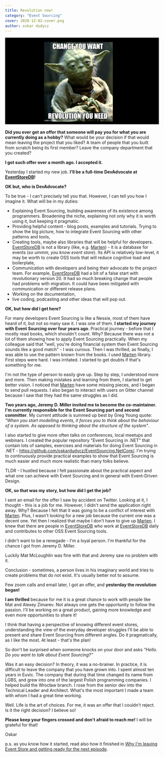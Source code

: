 ```yaml
---
title: Revolution now!
category: "Event Sourcing"
cover: 2020-12-02-cover.png
author: oskar dudycz
---
```


![cover](2020-12-02-cover.png)

**Did you ever get an offer that someone will pay you for what you are currently doing as a hobby?** What would be your decision if that would mean leaving the project that you liked? A team of people that you built from scratch being its first member? Leave the company department that you created?

**I got such offer over a month ago. I accepted it.**

Yesterday I started my new job. **I'll be a full-time DevAdvocate at [EventStoreDB](https://www.eventstore.com/)!**

**OK but, who is DevAdvocate?** 

To be true - I can't precisely tell you that. However, I can tell you how I imagine it. What will be in my duties:
- Explaining Event Sourcing, building awareness of its existence among programmers. Broadening the niche, explaining not only why it is worth using it, but keeping it pragmatic.
- Providing helpful content - blog posts, examples and tutorials. Trying to show the big picture, how to integrate Event Sourcing with other patterns and tools,
- Creating tools, maybe also libraries that will be helpful for developers. [EventStoreDB](https://www.eventstore.com/) is not a library (like, e.g. [Marten](https://martendb.io/)) - it is a database for events (*so ummm, you know event store*). Its API is relatively low-level, it may be worth to create OSS tools that will reduce cognitive load and boilerplate,
- Communication with developers and being their advocate to the project team. For example, [EventStoreDB](https://www.eventstore.com/) had a bit of a false start with revolutionary version 20. It had so much breaking change that people had problems with migration. It could have been mitigated with communication or different release plans. 
- Working on the documentation,
- live coding, podcasting and other ideas that will pop out.

**OK, but how did I get here?**

For many developers Event Sourcing is like a Nessie, most of them have heard of it, but not so many saw it. I was one of them. **I started my journey with Event Sourcing over four years ago**. Practical journey - before that I mostly read books, which shouldn't count. Why? Because there was not a lot of them showing how to apply Event Sourcing practically. When my colleague said that "well, you're doing financial system then Event Sourcing sounds like a good match" - I was curious. Then I was thrilled, as finally, I was able to use the pattern known from the books. I used [Marten](https://martendb.io/) library. First steps were hard. I was irritated. I started to get doubts if that's something for me.

I'm not the type of person to easily give up. Step by step, I understood more and more. Then making mistakes and learning from them, I started to get better vision. I noticed that [Marten](https://martendb.io/) have some missing pieces, and I began to send pull requests. I also began to interact with users on Gitter channel because I saw that they had the same struggles as I did.

**Two years ago, Jeremy D. Miller invited me to become the co-maintainer. I'm currently responsible for the Event Sourcing part and second committer**. My current attitude is summed up best by Greg Young quote: *"When you start modelling events, it forces you to think about the behaviour of a system. As opposed to thinking about the structure of the system"*.

I also started to give more often talks on conferences, local meetups and webinars. I created the popular repository "Event Sourcing in .NET" that contain lots of samples, exercises and materials for doing Event Sourcing in .NET - https://github.com/oskardudycz/EventSourcing.NetCore/. I'm trying to continuously provide practical examples to show that Event Sourcing is much easier and much more realistic than many folks believe.

TLDR - I hustled because I felt passionate about the practical aspect and what one can achieve with Event Sourcing and in general with Event-Driven Design.

**OK, so that was my story, but how did I get the job?**

I sent an email for the offer I saw by accident on Twitter. Looking at it, I thought - this is a job for me. However, I didn't send the application right away. Why? Because I felt that it was going to be a conflict of interest with [Marten](https://martendb.io/). Plus, I wasn't looking for a new job because the current one was a decent one. Yet then I realized that maybe I don't have to give up [Marten](https://martendb.io/). I knew that there are people in [EventStoreDB](https://www.eventstore.com/) who work at [EventStoreDB](https://www.eventstore.com/) daily and contributes to other OSS Event Sourcing tools.

I didn't want to be a renegade - I'm a loyal person. I'm thankful for the chance I got from Jeremy D. Miller. 

Luckily Mat McLoughlin was fine with that and Jeremy saw no problem with it.

Conclusion - sometimes, a person lives in his imaginary world and tries to create problems that do not exist. It's usually better not to assume.

Few zoom calls and email later, I got an offer, and **yesterday the revolution began!**

**I am thrilled** because for me it is a great chance to work with people like Mat and Alexey Zimarev. Not always one gets the opportunity to follow the passion. I'll be working on a great product, gaining more knowledge and even more opportunities to share it!

I think that having a perspective of knowing different event stores, understanding the view of the everyday developer struggles I'll be able to present and share Event Sourcing from different angles. Do it pragmatically, as I like the most. At least - that's the plan!

So don't be surprised when someone knocks on your door and asks *"Hello. Do you want to talk about Event Sourcing?"*

Was it an easy decision? In theory, it was a no-brainer.
In practice, it is difficult to leave the company that you have grown into. I spent almost ten years in Euvic. The company that during that time changed its name from LGBS, and grew into one of the largest Polish programming companies. I helped build the Wrocław branch. I rose from the senior dev into the Technical Leader and Architect. What's the most important I made a team with whom I had a great time working.

Well. Life is the art of choices. For me, it was an offer that I couldn't reject. 
Is it the right decision? I believe so!

**Please keep your fingers crossed and don't afraid to reach me!** I will be grateful for that!

Oskar

p.s. as you know how it started, read also how it finished in [Why I'm leaving Event Store and getting ready for the next episode](/en/leaving_event_store).